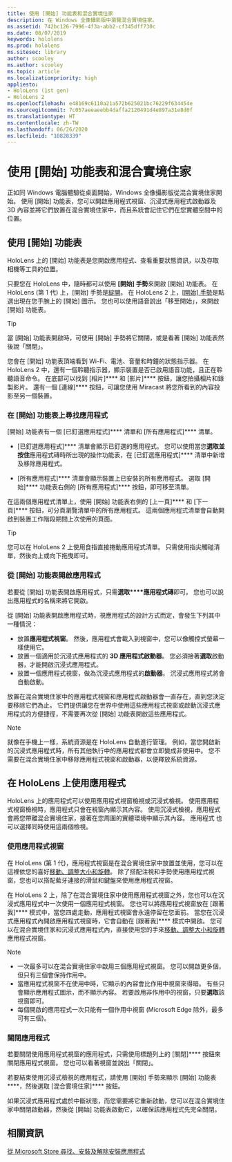 ```yaml
---
title: 使用 [開始] 功能表和混合實境住家
description: 在 Windows 全像攝影版中瀏覽混合實境住家。
ms.assetid: 742bc126-7996-4f3a-abb2-cf345dff730c
ms.date: 08/07/2019
keywords: hololens
ms.prod: hololens
ms.sitesec: library
author: scooley
ms.author: scooley
ms.topic: article
ms.localizationpriority: high
appliesto:
- HoloLens (1st gen)
- HoloLens 2
ms.openlocfilehash: e48169c6110a21a572b625021bc76229f634454e
ms.sourcegitcommit: 7c057aeeaeebb4daffa2120491d4e897a31e8d0f
ms.translationtype: HT
ms.contentlocale: zh-TW
ms.lasthandoff: 06/26/2020
ms.locfileid: "10828339"
---
```

# 使用 [開始] 功能表和混合實境住家

正如同 Windows 電腦體驗從桌面開始，Windows 全像攝影版從混合實境住家開始。  使用 [開始] 功能表，您可以開啟應用程式視窗、沉浸式應用程式啟動器及 3D 內容並將它們放置在混合實境住家中，而且系統會記住它們在您實體空間中的位置。

## 使用 [開始] 功能表

HoloLens 上的 [開始] 功能表是您開啟應用程式、查看重要狀態資訊，以及存取相機等工具的位置。

只要您在 HoloLens 中，隨時都可以使用 **[開始] 手勢**來開啟 [開始] 功能表。  在 HoloLens (第 1 代) 上，[開始] 手勢是[綻開](https://support.microsoft.com/help/12644/hololens-use-gestures)。 在 HoloLens 2 上，[[開始] 手勢](hololens2-basic-usage.md#start-gesture)是點選出現在您手腕上的 [開始] 圖示。  您也可以使用語音說出「移至開始」，來開啟 [開始] 功能表。

> [!TIP]
> 當 [開始] 功能表開啟時，可使用 [開始] 手勢將它關閉，或是看著 [開始] 功能表然後說「關閉」。

您會在 [開始] 功能表頂端看到 Wi-Fi、電池、音量和時鐘的狀態指示器。 在 HoloLens 2 中，還有一個聆聽指示器，顯示裝置是否已啟用語音功能，且正在聆聽語音命令。 在底部可以找到 [相片]**** 和 [影片]**** 按鈕，讓您拍攝相片和錄製影片。  還有一個 [連線]**** 按鈕，可讓您使用 Miracast 將您所看到的內容投影至另一個裝置。

### 在 [開始] 功能表上尋找應用程式

[開始] 功能表有一個 [已釘選應用程式]**** 清單和 [所有應用程式]**** 清單。

- [已釘選應用程式]**** 清單會顯示已釘選的應用程式。 您可以使用當您**選取並按住**應用程式磚時所出現的操作功能表，在 [已釘選應用程式]**** 清單中新增及移除應用程式。

- [所有應用程式]**** 清單會顯示裝置上已安裝的所有應用程式。  選取 [開始]**** 功能表右側的 [所有應用程式]**** 按鈕，即可移至清單。

在這兩個應用程式清單上，使用 [開始] 功能表右側的 [上一頁]**** 和 [下一頁]**** 按鈕，可分頁瀏覽清單中的所有應用程式。  這兩個應用程式清單會自動開啟到裝置工作階段期間上次使用的頁面。

> [!TIP]
> 您可以在 HoloLens 2 上使用食指直接捲動應用程式清單。 只需使用指尖觸碰清單，然後向上或向下拖曳即可。

### 從 [開始] 功能表開啟應用程式

若要從 [開始] 功能表開啟應用程式，只需**選取****應用程式磚**即可。 您也可以說出應用程式的名稱來將它開啟。

從 [開始] 功能表開啟應用程式時，視應用程式的設計方式而定，會發生下列其中一種情況：

- 放置**應用程式視窗**。 然後，應用程式會載入到視窗中，您可以像觸控式螢幕一樣使用它。
- 放置一個適用於沉浸式應用程式的 **3D 應用程式啟動器**。 您必須接著**選取**啟動器，才能開啟沉浸式應用程式。
- 放置一個應用程式視窗，做為沉浸式應用程式的**啟動器**。 沉浸式應用程式將會自動啟動。

放置在混合實境住家中的應用程式視窗和應用程式啟動器會一直存在，直到您決定要移除它們為止。  它們提供讓您在世界中使用這些應用程式視窗或啟動沉浸式應用程式的方便捷徑，不需要再次從 [開始] 功能表開啟這些應用程式。 

> [!NOTE]
>就像在手機上一樣，系統資源是在 HoloLens 自動進行管理。  例如，當您開啟新的沉浸式應用程式時，所有其他執行中的應用程式都會立即變成非使用中。 您不需要在混合實境住家中移除應用程式視窗和啟動器，以便釋放系統資源。 

## 在 HoloLens 上使用應用程式

HoloLens 上的應用程式可以使用應用程式視窗檢視或沉浸式檢視。 使用應用程式視窗檢視時，應用程式只會在視窗內顯示其內容。 使用沉浸式檢視，應用程式會將您帶離混合實境住家，接著在您周圍的實體環境中顯示其內容。 應用程式 也可以選擇同時使用這兩個檢視。

### 使用應用程式視窗

在 HoloLens (第 1 代)，應用程式視窗是在混合實境住家中放置並使用，您可以在這裡依您的喜好[移動、調整大小和旋轉](hololens1-basic-usage.md#move-resize-and-rotate-apps)。 除了搭配注視和手勢使用應用程式視窗，您也可以搭配藍牙連接的滑鼠和鍵盤來使用應用程式視窗。

在 HoloLens 2 上，除了在混合實境住家中使用應用程式視窗之外，您也可以在沉浸式應用程式中一次使用一個應用程式視窗。 您也可以將應用程式視窗放在 [跟著我]**** 模式中，當您四處走動，應用程式視窗會永遠停留在您面前。 當您在沉浸式應用程式內開啟應用程式視窗時，它會自動在 [跟著我]**** 模式中開啟。 您可以在混合實境住家和沉浸式應用程式內，直接使用您的手來[移動、調整大小和旋轉](hololens2-basic-usage.md#move-resize-and-rotate-holograms)應用程式視窗。

> [!NOTE]
>
> - 一次最多可以在混合實境住家中啟用三個應用程式視窗。 您可以開啟更多個，但只有三個會保持作用中。
> - 當應用程式視窗不在使用中時，它顯示的內容會比作用中視窗來得暗。  有些只會顯示應用程式圖示，而不顯示內容。  若要啟用非作用中的視窗，只要**選取**該視窗即可。
> - 每個開啟的應用程式一次只能有一個作用中視窗 (Microsoft Edge 除外，最多可有三個)。

### 關閉應用程式

若要關閉使用應用程式視窗的應用程式，只需使用標題列上的 [關閉]**** 按鈕來關閉應用程式視窗。  您也可以看著視窗並說出「關閉」。

若要結束使用沉浸式檢視的應用程式，請使用 [開始] 手勢來顯示 [開始] 功能表****，然後選取 [混合實境住家]**** 按鈕。

如果沉浸式應用程式處於中斷狀態，而您需要將它重新啟動，您可以在混合實境住家中關閉啟動器，然後從 [開始] 功能表啟動它，以確保該應用程式先完全關閉。

## 相關資訊

[從 Microsoft Store 尋找、安裝及解除安裝應用程式](holographic-store-apps.md)
